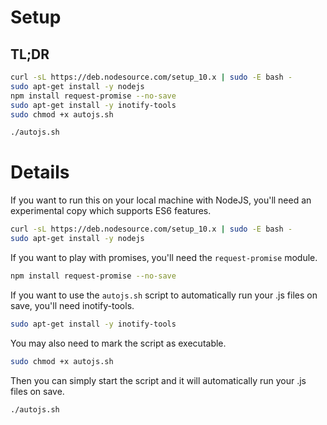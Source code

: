 # Setup

## TL;DR

```bash
curl -sL https://deb.nodesource.com/setup_10.x | sudo -E bash -
sudo apt-get install -y nodejs
npm install request-promise --no-save
sudo apt-get install -y inotify-tools
sudo chmod +x autojs.sh

./autojs.sh
```

# Details

If you want to run this on your local machine with NodeJS, you'll need an experimental copy which supports ES6 features.

```bash
curl -sL https://deb.nodesource.com/setup_10.x | sudo -E bash -
sudo apt-get install -y nodejs
```

If you want to play with promises, you'll need the `request-promise` module.

```bash
npm install request-promise --no-save
```

If you want to use the `autojs.sh` script to automatically run your .js files on save, you'll need inotify-tools.

```bash
sudo apt-get install -y inotify-tools
```

You may also need to mark the script as executable.

```bash
sudo chmod +x autojs.sh
```

Then you can simply start the script and it will automatically run your .js files on save.

```bash
./autojs.sh
```
